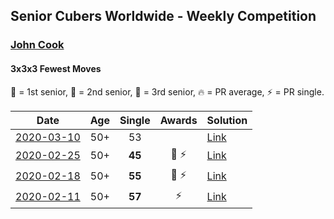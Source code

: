 ## Senior Cubers Worldwide - Weekly Competition
### [John Cook](../john_cook.md)
#### 3x3x3 Fewest Moves

🥇 = 1st senior, 🥈 = 2nd senior, 🥉 = 3rd senior, 🔥 = PR average, ⚡ = PR single.

| Date | Age | Single | Awards | Solution |
| :--: | :--: | :--: | :--: | :-- |
| [<span style="white-space: nowrap">2020-03-10</span>](../../results/333fm/2020-03-10.md) | 50+ | 53 |  | [Link](https://www.facebook.com/events/640532176759268/permalink/643602313118921/) |
| [<span style="white-space: nowrap">2020-02-25</span>](../../results/333fm/2020-02-25.md) | 50+ | **45** | <span style="white-space: nowrap">🥉 ⚡</span> | [Link](https://www.facebook.com/events/215751886207638/permalink/217422122707281/) |
| [<span style="white-space: nowrap">2020-02-18</span>](../../results/333fm/2020-02-18.md) | 50+ | **55** | <span style="white-space: nowrap">🥉 ⚡</span> | [Link](https://www.facebook.com/groups/1604105099735401/permalink/2146673152145257/) |
| [<span style="white-space: nowrap">2020-02-11</span>](../../results/333fm/2020-02-11.md) | 50+ | **57** | ⚡ | [Link](https://www.facebook.com/groups/1604105099735401/permalink/2138923996253506/) |


<!-- Global site tag (gtag.js) - Google Analytics -->
<script async src="https://www.googletagmanager.com/gtag/js?id=UA-86348435-3"></script>
<script>window.dataLayer = window.dataLayer || []; function gtag() {dataLayer.push(arguments);} gtag('js', new Date()); gtag('config', 'UA-86348435-3');</script>
